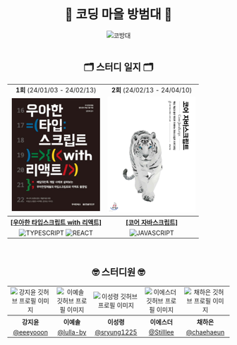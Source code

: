 <div align="center">

# 🎈 코딩 마을 방범대 🔫

<img alt="코방대" src="https://github.com/Coding-Village-Protector/.github/assets/26590099/7dab599b-ebca-49a4-9931-6323dcd25ece" width="500" />

<br />
<br />

## 🗂️ 스터디 일지 🗂️
<table>
  <tr>
    <td align="center"><b>1회</b> (24/01/03 - 24/02/13)</td>
    <td align="center"><b>2회</b> (24/02/13 - 24/04/10)</td>
  </tr>
  <tr>
    <td align="center"><img src="https://github.com/Coding-Village-Protector/woowahan-ts/blob/main/assets/woowa-ts-book.jpg?raw=true" width="200"></td>
    <td align="center"><img src="https://github.com/Coding-Village-Protector/core-js/blob/main/assets/%EC%BD%94%EC%96%B4%EC%9E%90%EB%B0%94%EC%8A%A4%ED%81%AC%EB%A6%BD%ED%8A%B8.jpg?raw=true" width="200"></td>
  </tr>
  <tr>
    <th><a href="https://github.com/Coding-Village-Protector/woowahan-ts">[우아한 타입스크립트 with 리액트]</a></th>
    <th><a href="https://github.com/Coding-Village-Protector/core-js">[코어 자바스크립트]</a></th>
  </tr>
  <tr>
    <td align="center">
      <img alt="TYPESCRIPT" src="https://img.shields.io/badge/TYPESCRIPT-3178C6?style=flat&logo=Typescript&logoColor=white" />
      <img alt="REACT" src="https://img.shields.io/badge/REACT-61DAFB?style=flat&logo=React&logoColor=black" />
    </td>
    <td align="center">
      <img alt="JAVASCRIPT" src="https://img.shields.io/badge/JAVASCRIPT-F7DF1E?style=flat&logo=Javascript&logoColor=black" />
    </td>
  </tr>
</table>


<br />

## 🤓 스터디원 🤓

<table>
<tbody>
<tr>
<td align="center"> <img width="200" alt="강지윤 깃허브 프로필 이미지" src="https://github.com/eeeyooon.png"></td>
<td align="center"> <img width="200" alt="이예솔 깃허브 프로필 이미지" src="https://github.com/lulla-by.png"></td>
<td align="center"> <img width="200" alt="이성령 깃허브 프로필 이미지" src="https://github.com/sryung1225.png"></td>
<td align="center"> <img width="200" alt="이에스더 깃허브 프로필 이미지" src="https://github.com/Stilllee.png"></td>
<td align="center"> <img width="200" alt="채하은 깃허브 프로필 이미지" src="https://github.com/chaehaeun.png"></td>
</tr>
<tr>
<th align="center">강지윤</th>
<th align="center">이예솔</th>
<th align="center">이성령</th>
<th align="center">이에스더</th>
<th align="center">채하은</th>
</tr>
<tr>
<td align="center" width="120"><a href="https://github.com/eeeyooon">@eeeyooon</a></td>
<td align="center" width="120"><a href="https://github.com/lulla-by">@lulla-by</a></td>
<td align="center" width="120"><a href="https://github.com/sryung1225">@sryung1225</a></td>
<td align="center" width="120"><a href="https://github.com/Stilllee">@Stilllee</a></td>
<td align="center" width="120"><a href="https://github.com/chaehaeun">@chaehaeun</a></td>
</tr>
</tbody>
</table>

</div>

<br/>
</div>
